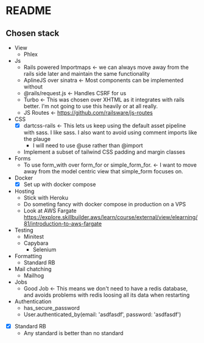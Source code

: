 # README

## Chosen stack

- View
  - Phlex
- Js
  - Rails powered Importmaps <- we can always move away from the rails side later and maintain the same functionality
  - AplineJS over sinatra <- Most components can be implemented without
  - @rails/request.js <- Handles CSRF for us
  - Turbo <- This was chosen over XHTML as it integrates with rails better. I'm not going to use this heavily or at
    all really.
  - JS Routes <- https://github.com/railsware/js-routes
- CSS
  - [x] dartcss-rails <- This lets us keep using the default asset pipeline with sass. I like sass. I also want to
        avoid using comment imports like the plauge
    - I will need to use @use rather than @import
  - Implement a subset of tailwind CSS padding and margin classes
- Forms
  - To use form_with over form_for or simple_form_for. <- I want to move away from the model centric view that
    simple_form focuses on.
- Docker
  - [x] Set up with docker compose
- Hosting
  - Stick with Heroku
  - Do someting fancy with docker compose in production on a VPS
  - Look at AWS Fargate https://explore.skillbuilder.aws/learn/course/external/view/elearning/81/introduction-to-aws-fargate
- Testing
  - Minitest
  - Capybara
    - Selenium
- Formatting
  - Standard RB
- Mail chatching
  - Mailhog
- Jobs
  - Good Job <- This means we don't need to have a redis database, and avoids problems with redis loosing all its data
      when restarting
- Authentication
  - has_secure_password
  - User.authenticated_by(email: 'asdfasdf', password: 'asdfasdf')
- [x] Standard RB
  - Any standard is better than no standard
